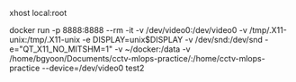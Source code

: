 xhost local:root

docker run -p 8888:8888 --rm -it -v /dev/video0:/dev/video0 -v /tmp/.X11-unix:/tmp/.X11-unix -e DISPLAY=unix$DISPLAY -v /dev/snd:/dev/snd -e="QT_X11_NO_MITSHM=1" -v ~/docker:/data -v /home/bgyoon/Documents/cctv-mlops-practice/:/home/cctv-mlops-practice --device=/dev/video0 test2